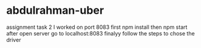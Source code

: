 # abdulrahman-uber
assignment task 2
I worked on port 8083 
first npm install then npm start 
after open server go to localhost:8083
finalyy follow the steps to chose the driver 
